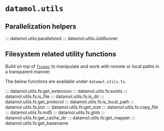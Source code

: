 # `datamol.utils`

## Parallelization helpers

::: datamol.utils:parallelized
::: datamol.utils:JobRunner

## Filesystem related utility functions

Build on top of [`fsspec`](https://github.com/intake/filesystem_spec) to manipulate and work with remote or local paths in a transparent manner.

The below functions are available under `datamol.utils.fs`.

::: datamol.utils.fs:get_extension
::: datamol.utils.fs:exists
::: datamol.utils.fs:is_file
::: datamol.utils.fs:is_dir
::: datamol.utils.fs:get_protocol
::: datamol.utils.fs:is_local_path
::: datamol.utils.fs:join
::: datamol.utils.fs:get_size
::: datamol.utils.fs:copy_file
::: datamol.utils.fs:md5
::: datamol.utils.fs:glob
::: datamol.utils.fs:get_cache_dir
::: datamol.utils.fs:get_mapper
::: datamol.utils.fs:get_basename
